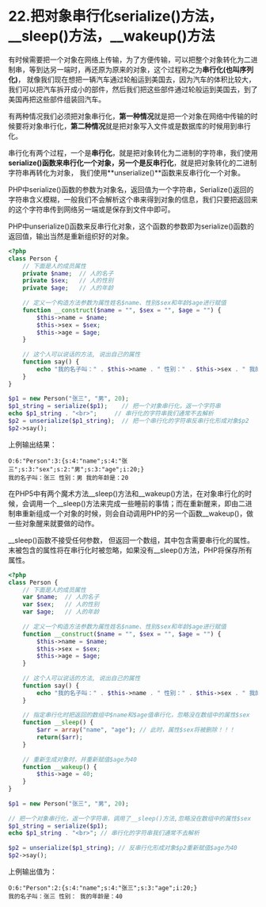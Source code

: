 # 22.把对象串行化serialize\(\)方法，\_\_sleep\(\)方法，\_\_wakeup\(\)方法

有时候需要把一个对象在网络上传输，为了方便传输，可以把整个对象转化为二进制串，等到达另一端时，再还原为原来的对象，这个过程称之为**串行化\(也叫序列化\)**， 就像我们现在想把一辆汽车通过轮船运到美国去，因为汽车的体积比较大，我们可以把汽车拆开成小的部件，然后我们把这些部件通过轮般运到美国去，到了美国再把这些部件组装回汽车。

有两种情况我们必须把对象串行化，**第一种情况**就是把一个对象在网络中传输的时候要将对象串行化，**第二种情况**就是把对象写入文件或是数据库的时候用到串行化。

串行化有两个过程，一个是**串行化**，就是把对象转化为二进制的字符串，我们使用**serialize\(\)**函数来串行化一个对象，另一个是**反串行化**，就是把对象转化的二进制字符串再转化为对象， 我们使用**unserialize\(\)**函数来反串行化一个对象。

PHP中serialize\(\)函数的参数为对象名，返回值为一个字符串，Serialize\(\)返回的字符串含义模糊，一般我们不会解析这个串来得到对象的信息，我们只要把返回来的这个字符串传到网络另一端或是保存到文件中即可。

PHP中unserialize\(\)函数来反串行化对象，这个函数的参数即为serialize\(\)函数的返回值，输出当然是重新组织好的对象。

```php
<?php
class Person {
    // 下面是人的成员属性
    private $name;  // 人的名子
    private $sex;   // 人的性别
    private $age;   // 人的年龄
 
    // 定义一个构造方法参数为属性姓名$name、性别$sex和年龄$age进行赋值
    function __construct($name = "", $sex = "", $age = "") {
        $this->name = $name;
        $this->sex = $sex;
        $this->age = $age;
    }
 
    // 这个人可以说话的方法, 说出自己的属性
    function say() {
        echo "我的名子叫：" . $this->name . " 性别：" . $this->sex . " 我的年龄是：" . $this->age . "<br>";
    }
}
 
$p1 = new Person("张三", "男", 20);
$p1_string = serialize($p1);    // 把一个对象串行化，返一个字符串
echo $p1_string . "<br>";     // 串行化的字符串我们通常不去解析
$p2 = unserialize($p1_string);  // 把一个串行化的字符串反串行化形成对象$p2
$p2->say();
```

上例输出结果：

```
O:6:"Person":3:{s:4:"name";s:4:"张三";s:3:"sex";s:2:"男";s:3:"age";i:20;}
我的名子叫：张三 性别：男 我的年龄是：20
```

在PHP5中有两个魔术方法\_\_sleep\(\)方法和\_\_wakeup\(\)方法，在对象串行化的时候，会调用一个\_\_sleep\(\)方法来完成一些睡前的事情；而在重新醒来，即由二进制串重新组成一个对象的时候，则会自动调用PHP的另一个函数\_\_wakeup\(\)，做一些对象醒来就要做的动作。

\_\_sleep\(\)函数不接受任何参数， 但返回一个数组，其中包含需要串行化的属性。末被包含的属性将在串行化时被忽略，如果没有\_\_sleep\(\)方法，PHP将保存所有属性。

```php
<?php
class Person {
    // 下面是人的成员属性
    var $name;  // 人的名子
    var $sex;   // 人的性别
    var $age;   // 人的年龄
 
    // 定义一个构造方法参数为属性姓名$name、性别$sex和年龄$age进行赋值
    function __construct($name = "", $sex = "", $age = "") {
        $this->name = $name;
        $this->sex = $sex;
        $this->age = $age;
    }
 
    // 这个人可以说话的方法, 说出自己的属性
    function say() {
        echo "我的名子叫：" . $this->name . " 性别：" . $this->sex . " 我的年龄是：" . $this->age . "<br>";
    }
 
    // 指定串行化时把返回的数组中$name和$age值串行化，忽略没在数组中的属性$sex
    function __sleep() {
        $arr = array("name", "age"); // 此时，属性$sex将被删除！！！
        return($arr);
    }
 
    // 重新生成对象时，并重新赋值$age为40
    function __wakeup() {
        $this->age = 40;
    }
}
 
$p1 = new Person("张三", "男", 20);
 
// 把一个对象串行化，返一个字符串，调用了__sleep()方法,忽略没在数组中的属性$sex
$p1_string = serialize($p1);
echo $p1_string . "<br>"; // 串行化的字符串我们通常不去解析
 
$p2 = unserialize($p1_string); // 反串行化形成对象$p2重新赋值$age为40
$p2->say();
```

上例输出值为：

```
O:6:"Person":2:{s:4:"name";s:4:"张三";s:3:"age";i:20;}
我的名子叫：张三 性别： 我的年龄是：40
```



